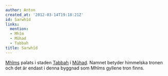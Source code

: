 ```yaml
---
author: Anton
created_at: '2012-03-14T19:18:21Z'
id: Sarwhîd
links:
  mention:
  - Mhîm
  - Mûhad
  - Tabbah
title: Sarwhîd
---
```


[Mhîms] palats i staden [Tabbah] i [Mûhad]. Namnet betyder himmelska tronen och det är endast i
denna byggnad som Mhîms gyllene tron finns.

  [Mhîms]: Mhîm
  [Tabbah]: Tabbah
  [Mûhad]: Mûhad
